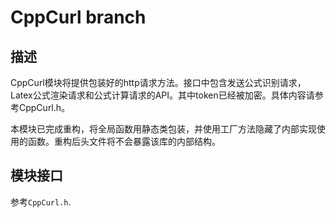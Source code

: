 # CppCurl branch

## 描述

CppCurl模块将提供包装好的http请求方法。接口中包含发送公式识别请求，Latex公式渲染请求和公式计算请求的API。其中token已经被加密。具体内容请参考CppCurl.h。

本模块已完成重构，将全局函数用静态类包装，并使用工厂方法隐藏了内部实现使用的函数。重构后头文件将不会暴露该库的内部结构。

## 模块接口

参考`CppCurl.h`.
